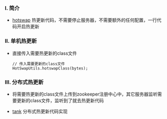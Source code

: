 ### Ⅰ. 简介

- [hotswap](https://github.com/zfoo-project/zfoo/blob/main/hotswap/README.md) 热更新代码，不需要停止服务器，不需要额外的任何配置，一行代码开启热更新

### Ⅱ. 单机热更新

- 直接传入需要热更新的class文件
    ```
    // 传入需要更新的class文件
    HotSwapUtils.hotswapClass(bytes);
    ```

### Ⅲ. 分布式热更新

- 将需要热更新的class文件上传到zookeeper注册中心中，其它服务器监听需要更新的class文件，监听到了就去热更新代码

- [tank](https://github.com/zfoo-project/tank-game-server/blob/main/common/src/main/java/com/zfoo/tank/common/util/HotUtils.java)
  分布式热更新代码实现
